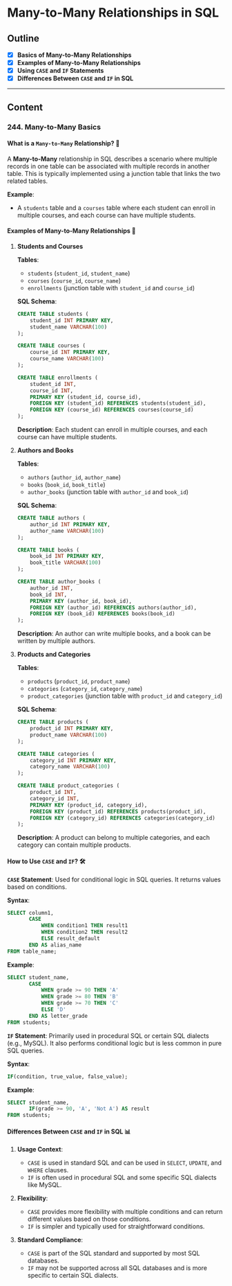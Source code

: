 # Many-to-Many Relationships in SQL

## Outline

- [x] **Basics of Many-to-Many Relationships**
- [x] **Examples of Many-to-Many Relationships**
- [x] **Using `CASE` and `IF` Statements**
- [x] **Differences Between `CASE` and `IF` in SQL**

---

## Content

### 244. Many-to-Many Basics

#### What is a `Many-to-Many` Relationship? 🤔

A **Many-to-Many** relationship in SQL describes a scenario where multiple records in one table can be associated with multiple records in another table. This is typically implemented using a junction table that links the two related tables.

**Example**:

- A `students` table and a `courses` table where each student can enroll in multiple courses, and each course can have multiple students.

#### Examples of Many-to-Many Relationships 🔗

1. **Students and Courses**

   **Tables**:

   - `students` (`student_id`, `student_name`)
   - `courses` (`course_id`, `course_name`)
   - `enrollments` (junction table with `student_id` and `course_id`)

   **SQL Schema**:

   ```sql
   CREATE TABLE students (
       student_id INT PRIMARY KEY,
       student_name VARCHAR(100)
   );

   CREATE TABLE courses (
       course_id INT PRIMARY KEY,
       course_name VARCHAR(100)
   );

   CREATE TABLE enrollments (
       student_id INT,
       course_id INT,
       PRIMARY KEY (student_id, course_id),
       FOREIGN KEY (student_id) REFERENCES students(student_id),
       FOREIGN KEY (course_id) REFERENCES courses(course_id)
   );
   ```

   **Description**: Each student can enroll in multiple courses, and each course can have multiple students.

2. **Authors and Books**

   **Tables**:

   - `authors` (`author_id`, `author_name`)
   - `books` (`book_id`, `book_title`)
   - `author_books` (junction table with `author_id` and `book_id`)

   **SQL Schema**:

   ```sql
   CREATE TABLE authors (
       author_id INT PRIMARY KEY,
       author_name VARCHAR(100)
   );

   CREATE TABLE books (
       book_id INT PRIMARY KEY,
       book_title VARCHAR(100)
   );

   CREATE TABLE author_books (
       author_id INT,
       book_id INT,
       PRIMARY KEY (author_id, book_id),
       FOREIGN KEY (author_id) REFERENCES authors(author_id),
       FOREIGN KEY (book_id) REFERENCES books(book_id)
   );
   ```

   **Description**: An author can write multiple books, and a book can be written by multiple authors.

3. **Products and Categories**

   **Tables**:

   - `products` (`product_id`, `product_name`)
   - `categories` (`category_id`, `category_name`)
   - `product_categories` (junction table with `product_id` and `category_id`)

   **SQL Schema**:

   ```sql
   CREATE TABLE products (
       product_id INT PRIMARY KEY,
       product_name VARCHAR(100)
   );

   CREATE TABLE categories (
       category_id INT PRIMARY KEY,
       category_name VARCHAR(100)
   );

   CREATE TABLE product_categories (
       product_id INT,
       category_id INT,
       PRIMARY KEY (product_id, category_id),
       FOREIGN KEY (product_id) REFERENCES products(product_id),
       FOREIGN KEY (category_id) REFERENCES categories(category_id)
   );
   ```

   **Description**: A product can belong to multiple categories, and each category can contain multiple products.

#### How to Use `CASE` and `IF`? 🛠️

**`CASE` Statement**: Used for conditional logic in SQL queries. It returns values based on conditions.

**Syntax**:

```sql
SELECT column1,
       CASE
           WHEN condition1 THEN result1
           WHEN condition2 THEN result2
           ELSE result_default
       END AS alias_name
FROM table_name;
```

**Example**:

```sql
SELECT student_name,
       CASE
           WHEN grade >= 90 THEN 'A'
           WHEN grade >= 80 THEN 'B'
           WHEN grade >= 70 THEN 'C'
           ELSE 'D'
       END AS letter_grade
FROM students;
```

**`IF` Statement**: Primarily used in procedural SQL or certain SQL dialects (e.g., MySQL). It also performs conditional logic but is less common in pure SQL queries.

**Syntax**:

```sql
IF(condition, true_value, false_value);
```

**Example**:

```sql
SELECT student_name,
       IF(grade >= 90, 'A', 'Not A') AS result
FROM students;
```

#### Differences Between `CASE` and `IF` in SQL 📊

1. **Usage Context**:

   - `CASE` is used in standard SQL and can be used in `SELECT`, `UPDATE`, and `WHERE` clauses.
   - `IF` is often used in procedural SQL and some specific SQL dialects like MySQL.

2. **Flexibility**:

   - `CASE` provides more flexibility with multiple conditions and can return different values based on those conditions.
   - `IF` is simpler and typically used for straightforward conditions.

3. **Standard Compliance**:
   - `CASE` is part of the SQL standard and supported by most SQL databases.
   - `IF` may not be supported across all SQL databases and is more specific to certain SQL dialects.
